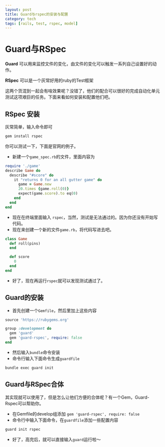 ```yaml
---
layout: post
title: Guard与rspec的安装与配置
category: tech
tags: [rails, test, rspec, model]
---
```


# Guard与RSpec

**Guard** 可以用来监控文件的变化，由文件的变化可以触发一系列自己设置好的动作。

**RSpec** 可以是一个灰常好用的ruby的Test框架

这两个货混到一起会有啥效果呢？没错了，他们的配合可以很好的完成自动化单元测试这项艰巨的任务。下面来看如何安装和配置他们吧。

## RSpec 安装

灰常简单，输入命令即可

```bash
gem install rspec
```

你可以测试一下，下面是官网的例子。
* 新建一个`game_spec.rb`的文件，里面内容为

```ruby
require './game'
describe Game do
  describe "#score" do
    it "returns 0 for an all gutter game" do
      game = Game.new
      20.times {game.roll(0)}
      expect(game.score).to eq(0)
    end
  end
end
```
* 现在在终端里面输入 `rspec`，当然，测试是无法通过的。因为你还没有开始写代码。
* 现在来创建一个新的文件`game.rb`，将代码写进去吧。

```ruby
class Game
  def roll(pins)
  end

  def score
    0
  end
end
```
* 好了，现在再运行`rspec`就可以发现测试通过了。

## Guard的安装
* 首先创建一个`Gemfile`，然后里加上这些内容

```ruby
source 'https://rubygems.org'

group :development do
  gem 'guard'
  gem 'guard-rspec', require: false
end
```

* 然后输入`bundle`命令安装
* 命令行输入下面命令生成`guardfile`

```bash
bundle exec guard init
```

## Guard与RSpec合体
其实现就可以使用了，但是怎么让他们方便的合体呢？有一个Gem，Guard-Rspec可以帮助你。

* 在Gemfile的develop组添加 `gem 'guard-rspec', require: false`
* 命令行中输入下面命令，在`guardfile`添加一些配置内容

```ruby
guard init rspec
```

* 好了，高完后，就可以直接输入`guard`运行啦～
